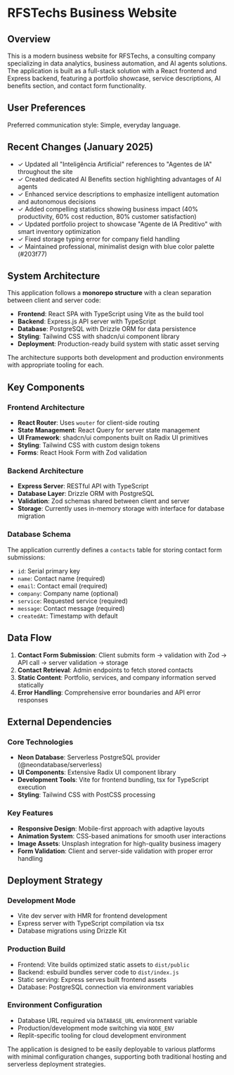 # RFSTechs Business Website

## Overview

This is a modern business website for RFSTechs, a consulting company specializing in data analytics, business automation, and AI agents solutions. The application is built as a full-stack solution with a React frontend and Express backend, featuring a portfolio showcase, service descriptions, AI benefits section, and contact form functionality.

## User Preferences

Preferred communication style: Simple, everyday language.

## Recent Changes (January 2025)

- ✓ Updated all "Inteligência Artificial" references to "Agentes de IA" throughout the site
- ✓ Created dedicated AI Benefits section highlighting advantages of AI agents
- ✓ Enhanced service descriptions to emphasize intelligent automation and autonomous decisions
- ✓ Added compelling statistics showing business impact (40% productivity, 60% cost reduction, 80% customer satisfaction)
- ✓ Updated portfolio project to showcase "Agente de IA Preditivo" with smart inventory optimization
- ✓ Fixed storage typing error for company field handling
- ✓ Maintained professional, minimalist design with blue color palette (#203f77)

## System Architecture

This application follows a **monorepo structure** with a clean separation between client and server code:

- **Frontend**: React SPA with TypeScript using Vite as the build tool
- **Backend**: Express.js API server with TypeScript
- **Database**: PostgreSQL with Drizzle ORM for data persistence
- **Styling**: Tailwind CSS with shadcn/ui component library
- **Deployment**: Production-ready build system with static asset serving

The architecture supports both development and production environments with appropriate tooling for each.

## Key Components

### Frontend Architecture
- **React Router**: Uses `wouter` for client-side routing
- **State Management**: React Query for server state management
- **UI Framework**: shadcn/ui components built on Radix UI primitives
- **Styling**: Tailwind CSS with custom design tokens
- **Forms**: React Hook Form with Zod validation

### Backend Architecture
- **Express Server**: RESTful API with TypeScript
- **Database Layer**: Drizzle ORM with PostgreSQL
- **Validation**: Zod schemas shared between client and server
- **Storage**: Currently uses in-memory storage with interface for database migration

### Database Schema
The application currently defines a `contacts` table for storing contact form submissions:
- `id`: Serial primary key
- `name`: Contact name (required)
- `email`: Contact email (required)
- `company`: Company name (optional)
- `service`: Requested service (required)
- `message`: Contact message (required)
- `createdAt`: Timestamp with default

## Data Flow

1. **Contact Form Submission**: Client submits form → validation with Zod → API call → server validation → storage
2. **Contact Retrieval**: Admin endpoints to fetch stored contacts
3. **Static Content**: Portfolio, services, and company information served statically
4. **Error Handling**: Comprehensive error boundaries and API error responses

## External Dependencies

### Core Technologies
- **Neon Database**: Serverless PostgreSQL provider (@neondatabase/serverless)
- **UI Components**: Extensive Radix UI component library
- **Development Tools**: Vite for frontend bundling, tsx for TypeScript execution
- **Styling**: Tailwind CSS with PostCSS processing

### Key Features
- **Responsive Design**: Mobile-first approach with adaptive layouts
- **Animation System**: CSS-based animations for smooth user interactions
- **Image Assets**: Unsplash integration for high-quality business imagery
- **Form Validation**: Client and server-side validation with proper error handling

## Deployment Strategy

### Development Mode
- Vite dev server with HMR for frontend development
- Express server with TypeScript compilation via tsx
- Database migrations using Drizzle Kit

### Production Build
- Frontend: Vite builds optimized static assets to `dist/public`
- Backend: esbuild bundles server code to `dist/index.js`
- Static serving: Express serves built frontend assets
- Database: PostgreSQL connection via environment variables

### Environment Configuration
- Database URL required via `DATABASE_URL` environment variable
- Production/development mode switching via `NODE_ENV`
- Replit-specific tooling for cloud development environment

The application is designed to be easily deployable to various platforms with minimal configuration changes, supporting both traditional hosting and serverless deployment strategies.